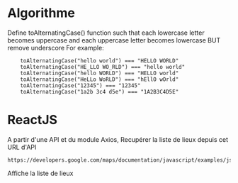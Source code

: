 # Algorithme

Define toAlternatingCase() function such that each lowercase letter becomes uppercase and each uppercase letter becomes lowercase BUT remove underscore
For example:

```
    toAlternatingCase("hello world") === "HELLO WORLD"
    toAlternatingCase("HE_LLO WO_RLD") === "hello world"
    toAlternatingCase("hello WORLD") === "HELLO world"
    toAlternatingCase("HeLLo WoRLD") === "hEllO wOrld"
    toAlternatingCase("12345") === "12345"
    toAlternatingCase("1a2b 3c4 d5e") === "1A2B3C4D5E"
```

# ReactJS

A partir d'une API et du module Axios,
Recupérer la liste de lieux depuis cet URL d'API

```
https://developers.google.com/maps/documentation/javascript/examples/json/earthquake_GeoJSONP.js
```

Affiche la liste de lieux
